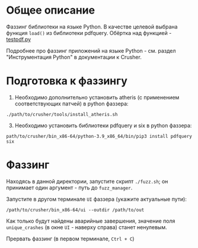 # Общее описание

Фаззинг библиотеки на языке Python.
В качестве целевой выбрана функция `load()` из библиотеки pdfquery.
Обёртка над функцией - [testpdf.py](testpdf.py)

Подробнее про фаззинг приложений на языке Python - см. раздел "Инструментация Python" в документации к Crusher.

# Подготовка к фаззингу
1. Необходимо дополнительно установить atheris (с применением соответствующих патчей) в python фаззера:
```shell
./path/to/crusher/tools/install_atheris.sh
```
3. Необходимо установить библиотеки pdfquery и six в python фаззера:
```shell
path/to/crusher/bin_x86-64/python-3.9_x86_64/bin/pip3 install pdfquery six
```

# Фаззинг

Находясь в данной директории, запустите скрипт `./fuzz.sh`;
он принимает один аргумент - путь до `fuzz_manager`.

Запустите в другом терминале `UI` фаззера (укажите актуальные пути):
```shell
/path/to/crusher/bin_x86-64/ui --outdir /path/to/out
```

Как только будут найдены аварийные завершения, значение поля `unique_crashes` (в окне `UI` - наверху справа) станет ненулевым.

Прервать фаззинг (в первом терминале, `Ctrl + С`)
